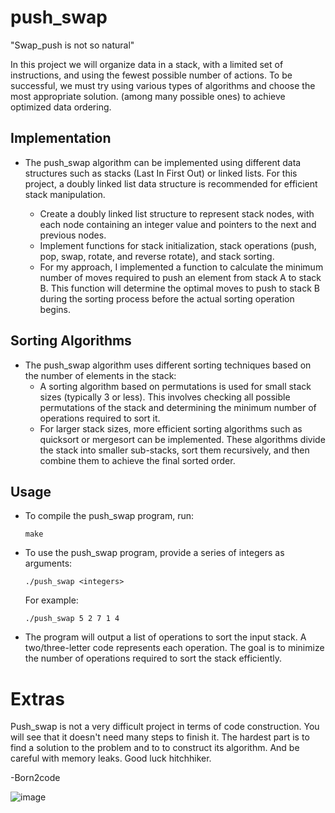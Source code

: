 # push_swap
"Swap_push is not so natural"

In this project we will organize data in a stack, with a limited set of instructions, and using the fewest possible number of actions. To be successful, we must try using various types of algorithms and choose the most appropriate solution.
(among many possible ones) to achieve optimized data ordering.
## Implementation
- The push_swap algorithm can be implemented using different data structures such as stacks (Last In First Out) or linked lists. For this project, a doubly linked list data structure is recommended for efficient stack manipulation.

  - Create a doubly linked list structure to represent stack nodes, with each node containing an integer value and pointers to the next and previous nodes.
  - Implement functions for stack initialization, stack operations (push, pop, swap, rotate, and reverse rotate), and stack sorting.
  - For my approach, I implemented a function to calculate the minimum number of moves required to push an element from stack A to stack B. This function will determine the optimal moves to push to stack B during the sorting process before the actual sorting operation begins.

## Sorting Algorithms
- The push_swap algorithm uses different sorting techniques based on the number of elements in the stack:
  - A sorting algorithm based on permutations is used for small stack sizes (typically 3 or less). This involves checking all possible permutations of the stack and determining the minimum number of operations required to sort it.
  - For larger stack sizes, more efficient sorting algorithms such as quicksort or mergesort can be implemented. These algorithms divide the stack into smaller sub-stacks, sort them recursively, and then combine them to achieve the final sorted order.

## Usage
- To compile the push_swap program, run:
  ```
  make
  ```
- To use the push_swap program, provide a series of integers as arguments:
  ```
  ./push_swap <integers>
  ```
  For example:
  ```
  ./push_swap 5 2 7 1 4
  ```
- The program will output a list of operations to sort the input stack. A two/three-letter code represents each operation. The goal is to minimize the number of operations required to sort the stack efficiently.

# Extras 
Push_swap is not a very difficult project in terms of code construction. You will see that it doesn't need many steps to finish it. The hardest part is to find a solution to the problem and to to construct its algorithm. 
And be careful with memory leaks. Good luck hitchhiker. 

-Born2code

![image](https://github.com/ismaelucky342/ft_printf/assets/153450550/0ab002b6-139e-4b74-b2f9-931ae794fb68)
